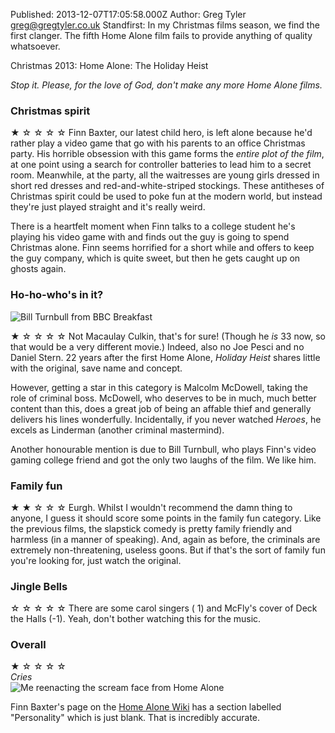 Published: 2013-12-07T17:05:58.000Z
Author: Greg Tyler <greg@gregtyler.co.uk>
Standfirst: In my Christmas films season, we find the first clanger. The fifth Home Alone film fails to provide anything of quality whatsoever.

Christmas 2013: Home Alone: The Holiday Heist

_Stop it. Please, for the love of God, don't make any more Home Alone films._   


### Christmas spirit


★ ☆ ☆ ☆ ☆ Finn Baxter, our latest child hero, is left alone because he'd rather play a video game that go with his parents to an office Christmas party. His horrible obsession with this game forms the _entire plot of the film_, at one point using a search for controller batteries to lead him to a secret room. Meanwhile, at the party, all the waitresses are young girls dressed in short red dresses and red-and-white-striped stockings. These antitheses of Christmas spirit could be used to poke fun at the modern world, but instead they're just played straight and it's really weird.   

There is a heartfelt moment when Finn talks to a college student he's playing his video game with and finds out the guy is going to spend Christmas alone. Finn seems horrified for a short while and offers to keep the guy company, which is quite sweet, but then he gets caught up on ghosts again.   

### Ho-ho-who's in it?

![Bill Turnbull from BBC Breakfast](/bill-turnbull.jpg ":right No, BBC Breakfast fans, not _that_ Bill Turnbull.")

★ ☆ ☆ ☆ ☆ Not Macaulay Culkin, that's for sure! (Though he _is_ 33 now, so that would be a very different movie.) Indeed, also no Joe Pesci and no Daniel Stern. 22 years after the first Home Alone, _Holiday Heist_ shares little with the original, save name and concept.   

However, getting a star in this category is Malcolm McDowell, taking the role of criminal boss. McDowell, who deserves to be in much, much better content than this, does a great job of being an affable thief and generally delivers his lines wonderfully. Incidentally, if you never watched _Heroes_, he excels as Linderman (another criminal mastermind).   

Another honourable mention is due to Bill Turnbull, who plays Finn's video gaming college friend and got the only two laughs of the film. We like him.   


### Family fun


★ ★ ☆ ☆ ☆ Eurgh. Whilst I wouldn't recommend the damn thing to anyone, I guess it should score some points in the family fun category. Like the previous films, the slapstick comedy is pretty family friendly and harmless (in a manner of speaking). And, again as before, the criminals are extremely non-threatening, useless goons. But if that's the sort of family fun you're looking for, just watch the original.   


### Jingle Bells


☆ ☆ ☆ ☆ ☆ There are some carol singers ( 1) and McFly's cover of Deck the Halls (-1). Yeah, don't bother watching this for the music.   


### Overall


★ ☆ ☆ ☆ ☆   
_*Cries*_   
![Me reenacting the scream face from Home Alone](/home-alone-me.jpg ":centre")


Finn Baxter's page on the [Home Alone Wiki][2] has a section labelled "Personality" which is just blank. That is incredibly accurate.

[1]: http://gregtyler.co.uk/christmas-2013-film-list/
[2]: http://homealone.wikia.com/wiki/Finn_Baxter
